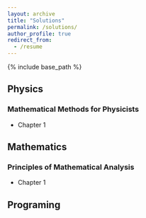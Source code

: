 ```yaml
---
layout: archive
title: "Solutions"
permalink: /solutions/
author_profile: true
redirect_from:
  - /resume
---
```


{% include base_path %}

## Physics

### Mathematical Methods for Physicists
* Chapter 1

## Mathematics

### Principles of Mathematical Analysis
* Chapter 1

## Programing
